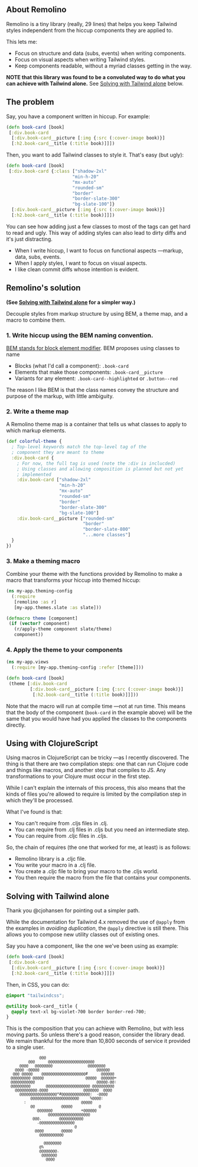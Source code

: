 
## About Remolino

Remolino is a tiny library (really, 29 lines) that helps you keep Tailwind styles independent from the hiccup components they are applied to.

This lets me:

- Focus on structure and data (subs, events) when writing components.
- Focus on visual aspects when writing Tailwind styles.
- Keep components readable, without a myriad classes getting in the way.

**NOTE that this library was found to be a convoluted way to do what you can achieve with Tailwind alone.** See [Solving with Tailwind alone](#solving-with-tailwind-alone) below.

## The problem

Say, you have a component written in hiccup. For example:

```clojure
(defn book-card [book]
 [:div.book-card
  [:div.book-card__picture [:img {:src (:cover-image book)}]
  [:h2.book-card__title (:title book)]]])
```
Then, you want to add Tailwind classes to style it. That's easy (but ugly):

```clojure
(defn book-card [book]
 [:div.book-card {:class ["shadow-2xl"
                         "min-h-20"
                         "mx-auto"
                         "rounded-sm"
                         "border"
                         "border-slate-300"
                         "bg-slate-100"]}
  [:div.book-card__picture [:img {:src (:cover-image book)}]
  [:h2.book-card__title (:title book)]]])
```

You can see how adding just a few classes to most of the tags can get hard to read and ugly. This way of adding styles can also lead to dirty diffs and it's just distracting.

- When I write hiccup, I want to focus on functional aspects —markup, data, subs, events.
- When I apply styles, I want to focus on visual aspects.
- I like clean commit diffs whose intention is evident.

## Remolino's solution

**(See [Solving with Tailwind alone](#solving-with-tailwind-alone) for a simpler way.)**

Decouple styles from markup structure by using BEM, a theme map, and a macro to combine them.

### 1. Write hiccup using the BEM naming convention. 

[BEM stands for block element modifier](https://getbem.com/introduction/). BEM proposes using classes to name

- Blocks (what I'd call a component): `.book-card`
- Elements that make those components: `.book-card__picture`
- Variants for any element: `.book-card--highlighted` or `.button--red`

The reason I like BEM is that the class names convey the structure and purpose of the markup, with little ambiguity.

### 2. Write a theme map

A Remolino theme map is a container that tells us what classes to apply to which markup elements.

```clojure
(def colorful-theme {
  ; Top-level keywords match the top-level tag of the
  ; component they are meant to theme
  :div.book-card {
    ; For now, the full tag is used (note the :div is inclucded)
    ; Using classes and allowing composition is planned but not yet
    ; implemented
    :div.book-card ["shadow-2xl"
                    "min-h-20"
                    "mx-auto"
                    "rounded-sm"
                    "border"
                    "border-slate-300"
                    "bg-slate-100"]
    :div.book-card__picture ["rounded-sm"
                             "border"
                             "border-slate-800"
                             "...more classes"]
  }
})
```

### 3. Make a theming macro

Combine your theme with the functions provided by Remolino to make a macro that transforms your hiccup into themed hiccup:

```clojure
(ns my-app.theming-config
  (:require
   [remolino :as r]
   [my-app.themes.slate :as slate]))

(defmacro theme [component] 
 (if (vector? component)
   (r/apply-theme component slate/theme)
   component))
```

### 4. Apply the theme to your components

```clojure
(ns my-app.views
  (:require [my-app.theming-config :refer [theme]]))

(defn book-card [book]
 (theme [:div.book-card
         [:div.book-card__picture [:img {:src (:cover-image book)}]
          [:h2.book-card__title (:title book)]]]))
```

Note that the macro will run at compile time —not at run time. This means that the body of the component (`book-card` in the example above) will be the same that you would have had you applied the classes to the components directly.

## Using with ClojureScript

Using macros in ClojureScript can be tricky —as I recently discovered. The thing is that there are two compilation steps: one that can run Clojure code and things like macros, and another step that compiles to JS. Any transformations to your Clojure must occur in the first step.

While I can't explain the internals of this process, this also means that the kinds of files you're allowed to require is limited by the compilation step in which they'll be processed.

What I've found is that:

- You can't require from .cljs files in .clj.
- You can require from .clj files in .cljs but you need an intermediate step.
- You can require from .cljc files in .cljs.

So, the chain of requires (the one that worked for me, at least) is as follows:

- Remolino library is a .cljc file.
- You write your macro in a .clj file.
- You create a .cljc file to bring your macro to the .cljs world.
- You then require the macro from the file that contains your components.

## Solving with Tailwind alone

Thank you @cjohansen for pointing out a simpler path.

While the documentation for Tailwind 4.x removed the use of `@apply` from the examples in _avoiding duplication_, the `@apply` directive is still there. This allows you to compose new utility classes out of existing ones.

Say you have a component, like the one we've been using as example:

```clojure
(defn book-card [book]
 [:div.book-card
  [:div.book-card__picture [:img {:src (:cover-image book)}]
  [:h2.book-card__title (:title book)]]])
```

Then, in CSS, you can do:

```CSS
@import "tailwindcss";

@utility book-card__title {
  @apply text-xl bg-violet-700 border border-red-700;
}
```

This is the composition that you can achieve with Remolino, but with less moving parts. So unless there's a good reason, consider the library dead. We remain thankful for the more than 10,800 seconds of service it provided to a single user.

<small>

```monospace
               @@@                                
          @@@      @@@@@@@@@@@@@@@@@@@@@          
      @@@@   @@@@@@@@                @@@@@@@@     
    @@@@ -@@@@@                          @@@@@@   
   @@@ @@@@@    @@@@@@@@@@@@@@@@@@@@#      @@@@@@ 
  @@@@@@@@@ @@@@@                   @@@@@  @@@@@@=
  @@@@@@@@@@@                            @@@@@.@@:
  @@@@@@@@@       @@@@@@@@@@@@@@@@@@@@ @@@@@@@@@@ 
    @@@@@@@@@@.@@@@                @@@@@@@  @@@@  
      @@@@@@@@@@@@@@@@@*#@@@@@@@@@@@@@:  -@@@@    
           @@@@@@@@@@@@@@@@@@@@@@     %@@@@:      
        :                         @@@@@           
           @@            @@@@@            @       
              @@@@@@@             +@@@@@@         
                   @@@@@@@@@@@@@@@@@@@            
            @@@.        @@@@@@@@@@@               
              .@@@@@@@@@@@@@@@@                   
                               @                  
             @@@@        @@@@@                    
               @@@@@@@@@@@                        
                                                  
                 @@@@@@@@                         
               @%                                 
               @@@@@@@@.                          
                @@@@@@@                           
                  @@@@                            
```

</small>